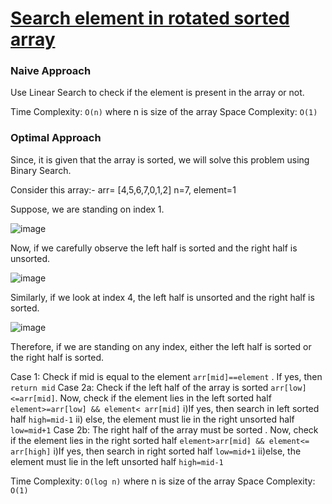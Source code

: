 
# [Search element in rotated sorted array](https://leetcode.com/problems/search-in-rotated-sorted-array/)

### Naive Approach
Use Linear Search to check if the element is present in the array or not. 

Time Complexity: ` O(n) `  where n is size of the array
Space Complexity: ` O(1) `

### Optimal Approach
Since, it is given that the array is sorted, we will solve this problem using Binary Search.

Consider this array:- arr= [4,5,6,7,0,1,2]   n=7, element=1

Suppose, we are standing on index 1.

![image](https://user-images.githubusercontent.com/99183334/159004776-0feeaff8-b5e3-46d9-a1ed-f43207dd3c1a.png)

Now, if we carefully observe the left half is sorted and the right half is unsorted.

![image](https://user-images.githubusercontent.com/99183334/159002873-831d0bfc-d6f7-48b5-9e68-ac8abe9c0237.png)

Similarly, if we look at index 4, the left half is unsorted and the right half is sorted.

![image](https://user-images.githubusercontent.com/99183334/159003631-2488cd15-3214-46bb-b9de-27f112da7c93.png)

Therefore, if we are standing on any index, either the left half is sorted or the right half is sorted.

Case 1: Check if mid is equal to the element `arr[mid]==element` . If yes, then `return mid`
Case 2a: Check if the left half of the array is sorted `arr[low]<=arr[mid]`.
        Now, check if the element lies in the left sorted half `element>=arr[low] && element< arr[mid]`
            i)If yes, then search in left sorted half `high=mid-1`
            ii) else, the element must lie in the right unsorted half `low=mid+1`
Case 2b: The right half of the array must be sorted .
        Now, check if the element lies in the right sorted half `element>arr[mid] && element<= arr[high]`
            i)If yes, then search in right sorted half `low=mid+1`
            ii)else, the element must lie in the left unsorted half `high=mid-1`



Time Complexity: ` O(log n) `  where n is size of the array
Space Complexity: ` O(1) `
